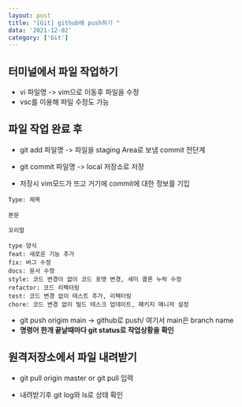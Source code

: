 ```yaml
---
layout: post
title: "[Git] github에 push하기 "
data: '2021-12-02'
category: ['Git']
---
```


## 터미널에서 파일 작업하기
- vi 파일명 -> vim으로 이동후 파일을 수정
- vsc를 이용해 파일 수정도 가능

## 파일 작업 완료 후
- git add 파일명 -> 파일을 staging Area로 보냄 commit 전단계
- git commit 파일명 -> local 저장소로 저장 

- 저장시 vim모드가 뜨고 거기에 commit에 대한 정보를 기입
```
Type: 제목

본문

꼬리말
```
```
type 양식
feat: 새로운 기능 추가
fix: 버그 수정
docs: 문서 수정
style: 코드 변경이 없이 코드 포맷 변경, 세미 콜론 누락 수정
refactor: 코드 리팩터링
test: 코드 변경 없이 테스트 추가, 리팩터링 
chore: 코드 변경 없이 빌드 테스크 업데이트, 패키지 매니저 설정
```
- git push origim main -> github로 push/ 여기서 main은 branch name
- __명령어 한개 끝날때마다 git status로 작업상황을 확인__

## 원격저장소에서 파일 내려받기

- git pull origin master or git pull 입력

- 내려받기후 git log와 ls로 상태 확인

